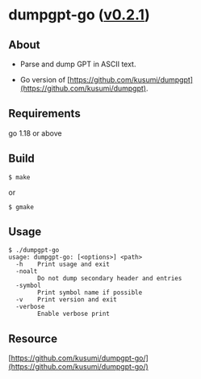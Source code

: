 dumpgpt-go ([v0.2.1](https://github.com/kusumi/dumpgpt-go/releases/tag/v0.2.1))
========

## About

+ Parse and dump GPT in ASCII text.

+ Go version of [https://github.com/kusumi/dumpgpt](https://github.com/kusumi/dumpgpt).

## Requirements

go 1.18 or above

## Build

    $ make

or

    $ gmake

## Usage

    $ ./dumpgpt-go
    usage: dumpgpt-go: [<options>] <path>
      -h    Print usage and exit
      -noalt
            Do not dump secondary header and entries
      -symbol
            Print symbol name if possible
      -v    Print version and exit
      -verbose
            Enable verbose print

## Resource

[https://github.com/kusumi/dumpgpt-go/](https://github.com/kusumi/dumpgpt-go/)
